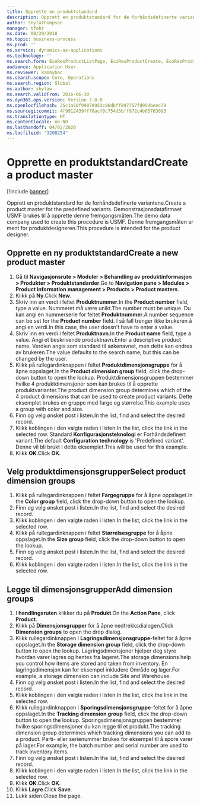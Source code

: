 ```yaml
---
title: Opprette en produktstandard
description: Opprett en produktstandard for de forhåndsdefinerte variantene.
author: ShylaThompson
manager: tfehr
ms.date: 08/29/2018
ms.topic: business-process
ms.prod: ''
ms.service: dynamics-ax-applications
ms.technology: ''
ms.search.form: EcoResProductListPage, EcoResProductCreate, EcoResProductDetails, EcoResProductInventoryDimensionGroups
audience: Application User
ms.reviewer: kamaybac
ms.search.scope: Core, Operations
ms.search.region: Global
ms.author: shylaw
ms.search.validFrom: 2016-06-30
ms.dyn365.ops.version: Version 7.0.0
ms.openlocfilehash: 25c1a50f99070953c86dbff897757fd959beec79
ms.sourcegitcommit: 4f9912439ff78acf0c754d5bff972c4b85763093
ms.translationtype: HT
ms.contentlocale: nb-NO
ms.lasthandoff: 04/02/2020
ms.locfileid: "3208254"
---
```

# <a name="create-a-product-master"></a><span data-ttu-id="21065-103">Opprette en produktstandard</span><span class="sxs-lookup"><span data-stu-id="21065-103">Create a product master</span></span>

[!include [banner](../../includes/banner.md)]

<span data-ttu-id="21065-104">Opprett en produktstandard for de forhåndsdefinerte variantene.</span><span class="sxs-lookup"><span data-stu-id="21065-104">Create a product master for the predefined variants.</span></span> <span data-ttu-id="21065-105">Demonstrasjonsdatafirmaet USMF brukes til å opprette denne fremgangsmåten.</span><span class="sxs-lookup"><span data-stu-id="21065-105">The demo data company used to create this procedure is USMF.</span></span> <span data-ttu-id="21065-106">Denne fremgangsmåten er ment for produktdesigneren.</span><span class="sxs-lookup"><span data-stu-id="21065-106">This procedure is intended for the product designer.</span></span>


## <a name="create-a-new-product-master"></a><span data-ttu-id="21065-107">Opprette en ny produktstandard</span><span class="sxs-lookup"><span data-stu-id="21065-107">Create a new product master</span></span>
1. <span data-ttu-id="21065-108">Gå til **Navigasjonsrute > Moduler > Behandling av produktinformasjon > Produkter > Produktstandarder**.</span><span class="sxs-lookup"><span data-stu-id="21065-108">Go to **Navigation pane > Modules > Product information management > Products > Product masters**.</span></span>
2. <span data-ttu-id="21065-109">Klikk på **Ny**.</span><span class="sxs-lookup"><span data-stu-id="21065-109">Click **New**.</span></span>
3. <span data-ttu-id="21065-110">Skriv inn en verdi i feltet **Produktnummer**.</span><span class="sxs-lookup"><span data-stu-id="21065-110">In the **Product number** field, type a value.</span></span> <span data-ttu-id="21065-111">Nummeret må være unikt.</span><span class="sxs-lookup"><span data-stu-id="21065-111">The number must be unique.</span></span> <span data-ttu-id="21065-112">Du kan angi en nummerserie for feltet **Produktnummer**.</span><span class="sxs-lookup"><span data-stu-id="21065-112">A number sequence can be set for the **Product number** field.</span></span> <span data-ttu-id="21065-113">I så fall trenger ikke brukeren å angi en verdi.</span><span class="sxs-lookup"><span data-stu-id="21065-113">In this case, the user doesn't have to enter a value.</span></span>
4. <span data-ttu-id="21065-114">Skriv inn en verdi i feltet **Produktnavn**.</span><span class="sxs-lookup"><span data-stu-id="21065-114">In the **Product name** field, type a value.</span></span> <span data-ttu-id="21065-115">Angi et beskrivende produktnavn.</span><span class="sxs-lookup"><span data-stu-id="21065-115">Enter a descriptive product name.</span></span> <span data-ttu-id="21065-116">Verdien angis som standard til søkenavnet, men dette kan endres av brukeren.</span><span class="sxs-lookup"><span data-stu-id="21065-116">The value defaults to the search name, but this can be changed by the user.</span></span>
5. <span data-ttu-id="21065-117">Klikk på rullegardinknappen i feltet **Produktdimensjonsgruppe** for å åpne oppslaget.</span><span class="sxs-lookup"><span data-stu-id="21065-117">In the **Product dimension group** field, click the drop-down button to open the lookup.</span></span> <span data-ttu-id="21065-118">Produktdimensjonsgruppen bestemmer hvilke 4 produktdimensjoner som kan brukes til å opprette produktvarianter.</span><span class="sxs-lookup"><span data-stu-id="21065-118">The product dimension group determines which of the 4 product dimensions that can be used to create product variants.</span></span> <span data-ttu-id="21065-119">Dette eksemplet brukes en gruppe med farge og størrelse.</span><span class="sxs-lookup"><span data-stu-id="21065-119">This example uses a group with color and size.</span></span>
6. <span data-ttu-id="21065-120">Finn og velg ønsket post i listen.</span><span class="sxs-lookup"><span data-stu-id="21065-120">In the list, find and select the desired record.</span></span>
7. <span data-ttu-id="21065-121">Klikk koblingen i den valgte raden i listen.</span><span class="sxs-lookup"><span data-stu-id="21065-121">In the list, click the link in the selected row.</span></span> <span data-ttu-id="21065-122">Standard **Konfigurasjonsteknologi** er Forhåndsdefinert variant.</span><span class="sxs-lookup"><span data-stu-id="21065-122">The default **Configuration technology** is 'Predefined variant'.</span></span> <span data-ttu-id="21065-123">Denne vil bli brukt i dette eksemplet.</span><span class="sxs-lookup"><span data-stu-id="21065-123">This will be used for this example.</span></span>
8. <span data-ttu-id="21065-124">Klikk **OK**.</span><span class="sxs-lookup"><span data-stu-id="21065-124">Click **OK**.</span></span>

## <a name="select-product-dimension-groups"></a><span data-ttu-id="21065-125">Velg produktdimensjonsgrupper</span><span class="sxs-lookup"><span data-stu-id="21065-125">Select product dimension groups</span></span>
1. <span data-ttu-id="21065-126">Klikk på rullegardinknappen i feltet **Fargegruppe** for å åpne oppslaget.</span><span class="sxs-lookup"><span data-stu-id="21065-126">In the **Color group** field, click the drop-down button to open the lookup.</span></span>
2. <span data-ttu-id="21065-127">Finn og velg ønsket post i listen.</span><span class="sxs-lookup"><span data-stu-id="21065-127">In the list, find and select the desired record.</span></span>
3. <span data-ttu-id="21065-128">Klikk koblingen i den valgte raden i listen.</span><span class="sxs-lookup"><span data-stu-id="21065-128">In the list, click the link in the selected row.</span></span>
4. <span data-ttu-id="21065-129">Klikk på rullegardinknappen i feltet **Størrelsesgruppe** for å åpne oppslaget.</span><span class="sxs-lookup"><span data-stu-id="21065-129">In the **Size group** field, click the drop-down button to open the lookup.</span></span>
5. <span data-ttu-id="21065-130">Finn og velg ønsket post i listen.</span><span class="sxs-lookup"><span data-stu-id="21065-130">In the list, find and select the desired record.</span></span>
6. <span data-ttu-id="21065-131">Klikk koblingen i den valgte raden i listen.</span><span class="sxs-lookup"><span data-stu-id="21065-131">In the list, click the link in the selected row.</span></span>

## <a name="add-dimension-groups"></a><span data-ttu-id="21065-132">Legge til dimensjonsgrupper</span><span class="sxs-lookup"><span data-stu-id="21065-132">Add dimension groups</span></span>
1. <span data-ttu-id="21065-133">I **handlingsruten** klikker du på **Produkt**.</span><span class="sxs-lookup"><span data-stu-id="21065-133">On the **Action Pane**, click **Product**.</span></span>
2. <span data-ttu-id="21065-134">Klikk på **Dimensjonsgrupper** for å åpne nedtrekksdialogen.</span><span class="sxs-lookup"><span data-stu-id="21065-134">Click **Dimension groups** to open the drop dialog.</span></span>
3. <span data-ttu-id="21065-135">Klikk rullegardinknappen i **Lagringsdimensjonsgruppe**-feltet for å åpne oppslaget.</span><span class="sxs-lookup"><span data-stu-id="21065-135">In the **Storage dimension group** field, click the drop-down button to open the lookup.</span></span> <span data-ttu-id="21065-136">Lagringsdimensjoner hjelper deg styre hvordan varer lagres og hentes fra lageret.</span><span class="sxs-lookup"><span data-stu-id="21065-136">The storage dimensions help you control how items are stored and taken from inventory.</span></span> <span data-ttu-id="21065-137">En lagringsdimensjon kan for eksempel inkludere Område og lager.</span><span class="sxs-lookup"><span data-stu-id="21065-137">For example, a storage dimension can include Site and Warehouse.</span></span>
4. <span data-ttu-id="21065-138">Finn og velg ønsket post i listen.</span><span class="sxs-lookup"><span data-stu-id="21065-138">In the list, find and select the desired record.</span></span>
5. <span data-ttu-id="21065-139">Klikk koblingen i den valgte raden i listen.</span><span class="sxs-lookup"><span data-stu-id="21065-139">In the list, click the link in the selected row.</span></span>
6. <span data-ttu-id="21065-140">Klikk rullegardinknappen i **Sporingsdimensjonsgruppe**-feltet for å åpne oppslaget.</span><span class="sxs-lookup"><span data-stu-id="21065-140">In the **Tracking dimension group** field, click the drop-down button to open the lookup.</span></span> <span data-ttu-id="21065-141">Sporingsdimensjonsgruppen bestemmer hvilke sporingsdimensjoner du kan legge til et produkt.</span><span class="sxs-lookup"><span data-stu-id="21065-141">The tracking dimension group determines which tracking dimensions you can add to a product.</span></span> <span data-ttu-id="21065-142">Parti- eller serienummer brukes for eksempel til å spore varer på lager.</span><span class="sxs-lookup"><span data-stu-id="21065-142">For example, the batch number and serial number are used to track inventory items.</span></span>
7. <span data-ttu-id="21065-143">Finn og velg ønsket post i listen.</span><span class="sxs-lookup"><span data-stu-id="21065-143">In the list, find and select the desired record.</span></span>
8. <span data-ttu-id="21065-144">Klikk koblingen i den valgte raden i listen.</span><span class="sxs-lookup"><span data-stu-id="21065-144">In the list, click the link in the selected row.</span></span>
9. <span data-ttu-id="21065-145">Klikk **OK**.</span><span class="sxs-lookup"><span data-stu-id="21065-145">Click **OK**.</span></span>
10. <span data-ttu-id="21065-146">Klikk **Lagre**.</span><span class="sxs-lookup"><span data-stu-id="21065-146">Click **Save**.</span></span>
11. <span data-ttu-id="21065-147">Lukk siden.</span><span class="sxs-lookup"><span data-stu-id="21065-147">Close the page.</span></span>

